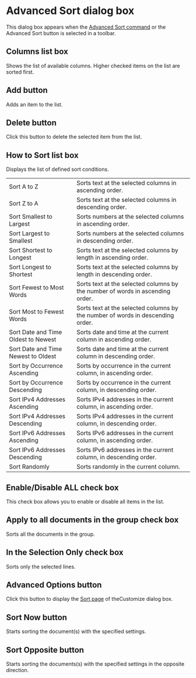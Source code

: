 # Advanced Sort dialog box

This dialog box appears when the
[Advanced Sort command](../../cmd/edit/sort_multi) or the
Advanced Sort button is selected in a toolbar.

## Columns list box

Shows the list of available columns. Higher checked items on the list are sorted first.

## Add button

Adds an item to the list.

## Delete button

Click this button to delete the selected item from the list.

## How to Sort list box

Displays the list of defined sort conditions.

|     |     |
| --- | --- |
| Sort A to Z | Sorts text at the selected columns in ascending order. |
| Sort Z to A | Sorts text at the selected columns in descending order. |
| Sort Smallest to Largest | Sorts numbers at the selected columns in ascending order. |
| Sort Largest to Smallest | Sorts numbers at the selected columns in descending order. |
| Sort Shortest to Longest | Sorts text at the selected columns by length in ascending order. |
| Sort Longest to Shortest | Sorts text at the selected columns by length in descending order. |
| Sort Fewest to Most Words | Sorts text at the selected columns by the number of words in ascending order. |
| Sort Most to Fewest Words | Sorts text at the selected columns by the number of words in descending order. |
| Sort Date and Time Oldest to Newest | Sorts date and time at the current column in ascending order. |
| Sort Date and Time Newest to Oldest | Sorts date and time at the current column in descending order. |
| Sort by Occurrence Ascending | Sorts by occurrence in the current column, in ascending order. |
| Sort by Occurrence Descending | Sorts by occurrence in the current column, in descending order. |
| Sort IPv4 Addresses Ascending | Sorts IPv4 addresses in the current column, in ascending order. |
| Sort IPv4 Addresses Descending | Sorts IPv4 addresses in the current column, in descending order. |
| Sort IPv6 Addresses Ascending | Sorts IPv6 addresses in the current column, in ascending order. |
| Sort IPv6 Addresses Descending | Sorts IPv6 addresses in the current column, in descending order. |
| Sort Randomly | Sorts randomly in the current column. |

## Enable/Disable ALL check box

This check box allows you to enable or disable all items in the list.

## Apply to all documents in the group check box

Sorts all the documents in the group.

## In the Selection Only check box

Sorts only the selected lines.

## Advanced Options button

Click this button to display the [Sort page](../customize/sort/index) of theCustomize dialog box.

## Sort Now button

Starts sorting the document(s) with the specified settings.

## Sort Opposite button

Starts sorting the documents(s) with the specified settings in the opposite direction.

